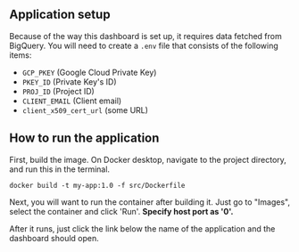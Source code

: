## Application setup

Because of the way this dashboard is set up, it requires data fetched from BigQuery. You will need to create a `.env` file that consists of the following items:

- `GCP_PKEY` (Google Cloud Private Key)
- `PKEY_ID` (Private Key's ID)
- `PROJ_ID` (Project ID)
- `CLIENT_EMAIL` (Client email)
- `client_x509_cert_url` (some URL)

## How to run the application

First, build the image. On Docker desktop, navigate to the project directory, and run this in the terminal.

```
docker build -t my-app:1.0 -f src/Dockerfile
```

Next, you will want to run the container after building it. Just go to "Images", select the container and click 'Run'.
**Specify host port as '0'.**

After it runs, just click the link below the name of the application and the dashboard should open.